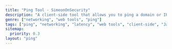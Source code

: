```yaml
---
title: "Ping Tool - SimeonOnSecurity"
description: "A client-side tool that allows you to ping a domain or IP address and view the latency results."
genre: ["networking", "web tools", "ping"]
tags: ["ping", "networking", "latency", "web tools", "client-side", "JavaScript"]
sitemap:
  priority: 0.3
layout: "ping"
---
```


